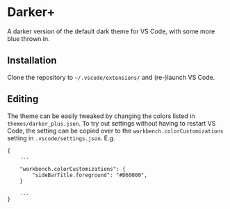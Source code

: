 # Darker+
A darker version of the default dark theme for VS Code, with some more blue thrown in.

## Installation
Clone the repository to `~/.vscode/extensions/` and (re-)launch VS Code.

## Editing
The theme can be easily tweaked by changing the colors listed in `themes/darker_plus.json`. To try out settings without having to restart VS Code, the setting can be copied over to the `workbench.colorCustomizations` setting in `.vscode/settings.json`. E.g.
```
{
    ...
    
    "workbench.colorCustomizations": {
        "sideBarTitle.foreground": "#D60000",
    }

    ...
}
```
